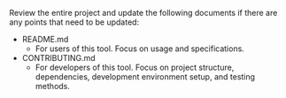 Review the entire project and update the following documents if there are any points that need to be updated:

- README.md
  - For users of this tool. Focus on usage and specifications.
- CONTRIBUTING.md
  - For developers of this tool. Focus on project structure, dependencies, development environment setup, and testing methods.
